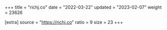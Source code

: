 +++
title = "richj.co"
date = "2022-03-22"
updated = "2023-02-07"
weight = 23626

[extra]
source = "https://richj.co"
ratio = 9
size = 23
+++
